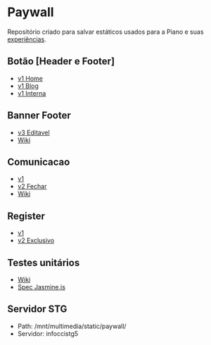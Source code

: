 # Paywall

Repositório criado para salvar estáticos usados para a Piano e suas [experiências](https://github.com/Infoglobo/barreiras-mecanica-piano/wiki).

## Botão [Header e Footer]
- [v1 Home](https://ifoglobo.github.io/paywall/banner-header-footer-piano/v1/botao-piano.html)
- [v1 Blog](https://ifoglobo.github.io/paywall/banner-header-footer-piano/v1/botao-piano-blog.html)
- [v1 Interna](https://ifoglobo.github.io/paywall/banner-header-footer-piano/v1/botao-piano-interna.html)


## Banner Footer
- [v3 Editavel](https://ifoglobo.github.io/paywall/footer-piano/v3/footer-piano.html)
- [Wiki](https://github.com/Infoglobo/barreiras-mecanica-piano/wiki/Edi%C3%A7%C3%A3o-do-Footer)

## Comunicacao
- [v1](https://ifoglobo.github.io/paywall/comunicacao-piano/v1/comunicacao-piano.html)
- [v2 Fechar](https://ifoglobo.github.io/paywall/comunicacao-piano/v2/comunicacao-piano.html)
- [Wiki](https://github.com/Infoglobo/barreiras-mecanica-piano/wiki/Modal-Piano-(-V1-e-V2))

## Register
- [v1](https://ifoglobo.github.io/paywall/register-piano/v1/barreira-login.html)
- [v2 Exclusivo](https://ifoglobo.github.io/paywall/register-piano/v2/barreira-login.html)


## Testes unitários
- [Wiki](https://github.com/Infoglobo/paywall/wiki/Testes-Unit%C3%A1rios)
- [Spec Jasmine.js](https://ifoglobo.github.io/paywall/testes-unitarios/SpecRunner.html)

## Servidor STG
- Path: /mnt/multimedia/static/paywall/
- Servidor: infoccistg5